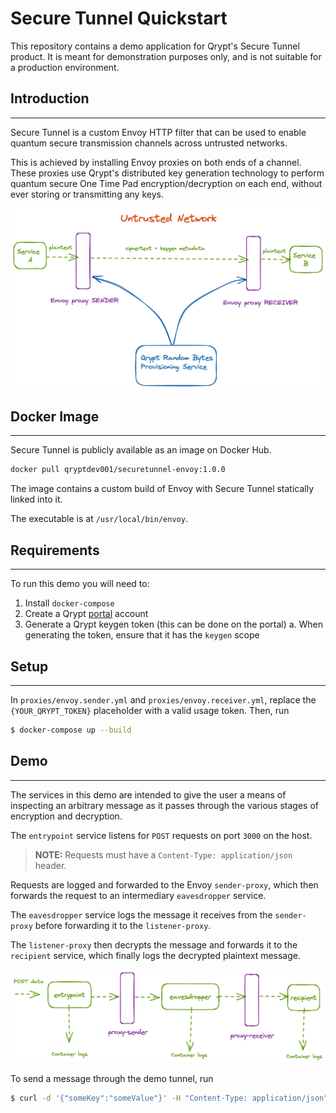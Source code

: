 # Secure Tunnel Quickstart

This repository contains a demo application for Qrypt's Secure Tunnel product.
It is meant for demonstration purposes only, and is not suitable for a production environment.

## Introduction
---

Secure Tunnel is a custom Envoy HTTP filter that can be used to enable quantum secure
transmission channels across untrusted networks. 

This is achieved by installing Envoy proxies on both ends of a channel. These proxies
use Qrypt's distributed key generation technology to perform quantum secure One Time Pad
encryption/decryption on each end, without ever storing or transmitting any keys. 

![](docs/secure-tunnel-overview.png)

## Docker Image
---

Secure Tunnel is publicly available as an image on Docker Hub.

```bash
docker pull qryptdev001/securetunnel-envoy:1.0.0
```
The image contains a custom build of Envoy with Secure Tunnel statically linked into it.

The executable is at `/usr/local/bin/envoy`.

## Requirements
---

To run this demo you will need to:

1. Install `docker-compose`
2. Create a Qrypt [portal](https://portal.qrypt.com) account
3. Generate a Qrypt keygen token (this can be done on the portal)
    a. When generating the token, ensure that it has the `keygen` scope

## Setup
---

In `proxies/envoy.sender.yml` and `proxies/envoy.receiver.yml`, replace the `{YOUR_QRYPT_TOKEN}` placeholder with a valid usage token. Then, run

```bash
$ docker-compose up --build
```

## Demo 
---

The services in this demo are intended to give the user a means of inspecting an arbitrary message as it passes through the various stages of encryption and decryption.

The `entrypoint` service listens for `POST` requests on port `3000` on the host. 

> **NOTE:**   Requests must have a `Content-Type: application/json` header.

Requests are logged and forwarded to the Envoy `sender-proxy`, which then forwards the request to an intermediary `eavesdropper` service. 

The `eavesdropper` service logs the message it receives from the `sender-proxy` before forwarding it to the `listener-proxy`.

The `listener-proxy` then decrypts the message and forwards it to the `recipient` service, which finally logs the decrypted plaintext message. 

![](docs/secure-tunnel-demo.png)

To send a message through the demo tunnel, run

```bash
$ curl -d '{"someKey":"someValue"}' -H "Content-Type: application/json" -X POST http://localhost:3000
```
